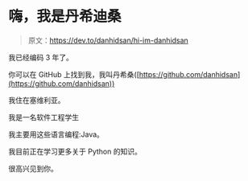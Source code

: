 # 嗨，我是丹希迪桑

> 原文：<https://dev.to/danhidsan/hi-im-danhidsan>

我已经编码 3 年了。

你可以在 GitHub 上找到我，我叫丹希桑([https://github.com/danhidsan](https://github.com/danhidsan))

我住在塞维利亚。

我是一名软件工程学生

我主要用这些语言编程:Java。

我目前正在学习更多关于 Python 的知识。

很高兴见到你。